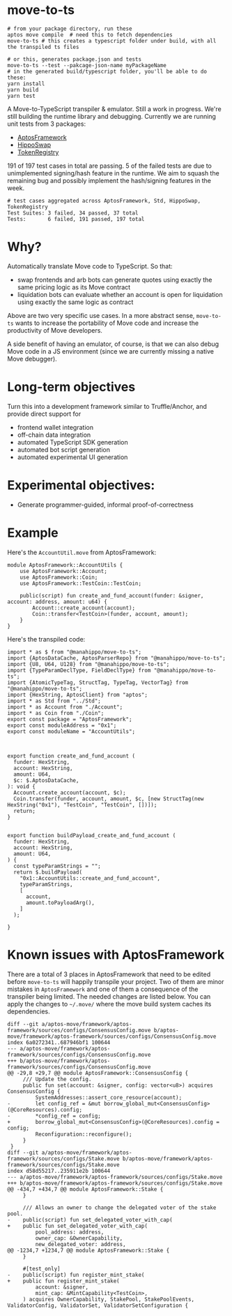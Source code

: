# move-to-ts
```
# from your package directory, run these
aptos move compile  # need this to fetch dependencies
move-to-ts # this creates a typescript folder under build, with all the transpiled ts files

# or this, generates package.json and tests
move-to-ts --test --pakcage-json-name myPackageName
# in the generated build/typescript folder, you'll be able to do these:
yarn install
yarn build
yarn test

```

A Move-to-TypeScript transpiler & emulator. Still a work in progress. We're still building the runtime library and
debugging. Currently we are running unit tests from 3 packages:
- [AptosFramework](https://github.com/aptos-labs/aptos-core/tree/main/aptos-move/framework)
- [HippoSwap](https://github.com/hippospace/hippo-swap)
- [TokenRegistry](https://github.com/hippospace/aptos-registry)

191 of 197 test cases in total are passing. 5 of the failed tests are due to unimplemented signing/hash feature in the
runtime. We aim to squash the remaining bug and possibly implement the hash/signing features in the week.
```
# test cases aggregated across AptosFramework, Std, HippoSwap, TokenRegistry
Test Suites: 3 failed, 34 passed, 37 total
Tests:       6 failed, 191 passed, 197 total
```


# Why?

Automatically translate Move code to TypeScript. So that:
- swap frontends and arb bots can generate quotes using exactly the same pricing logic as its Move contract
- liquidation bots can evaluate whether an account is open for liquidation using exactly the same logic as contract

Above are two very specific use cases. In a more abstract sense, `move-to-ts` wants to increase the portability of 
Move code and increase the productivity of Move developers.

A side benefit of having an emulator, of course, is that we can also debug Move code in a JS environment (since we 
are currently missing a native Move debugger).


# Long-term objectives

Turn this into a development framework similar to Truffle/Anchor, and provide direct support for
- frontend wallet integration
- off-chain data integration
- automated TypeScript SDK generation
- automated bot script generation
- automated experimental UI generation
  

# Experimental objectives:

- Generate programmer-guided, informal proof-of-correctness


# Example
Here's the `AccountUtil.move` from AptosFramework:
```
module AptosFramework::AccountUtils {
    use AptosFramework::Account;
    use AptosFramework::Coin;
    use AptosFramework::TestCoin::TestCoin;

    public(script) fun create_and_fund_account(funder: &signer, account: address, amount: u64) {
        Account::create_account(account);
        Coin::transfer<TestCoin>(funder, account, amount);
    }
}
```

Here's the transpiled code:
```
import * as $ from "@manahippo/move-to-ts";
import {AptosDataCache, AptosParserRepo} from "@manahippo/move-to-ts";
import {U8, U64, U128} from "@manahippo/move-to-ts";
import {TypeParamDeclType, FieldDeclType} from "@manahippo/move-to-ts";
import {AtomicTypeTag, StructTag, TypeTag, VectorTag} from "@manahippo/move-to-ts";
import {HexString, AptosClient} from "aptos";
import * as Std from "../Std";
import * as Account from "./Account";
import * as Coin from "./Coin";
export const package = "AptosFramework";
export const moduleAddress = "0x1";
export const moduleName = "AccountUtils";



export function create_and_fund_account (
  funder: HexString,
  account: HexString,
  amount: U64,
  $c: $.AptosDataCache,
): void {
  Account.create_account(account, $c);
  Coin.transfer(funder, account, amount, $c, [new StructTag(new HexString("0x1"), "TestCoin", "TestCoin", [])]);
  return;
}


export function buildPayload_create_and_fund_account (
  funder: HexString,
  account: HexString,
  amount: U64,
) {
  const typeParamStrings = "";
  return $.buildPayload(
    "0x1::AccountUtils::create_and_fund_account",
    typeParamStrings,
    [
      account,
      amount.toPayloadArg(),
    ]
  );

}

```


# Known issues with AptosFramework

There are a total of 3 places in AptosFramework that need to be edited before `move-to-ts` will happily transpile your
project. Two of them are minor mistakes in `AptosFramework` and one of them a consequence of the transpiler being
limited. The needed changes are listed below. You can apply the changes to `~/.move/` where the move build system caches
its dependencies.

```
diff --git a/aptos-move/framework/aptos-framework/sources/configs/ConsensusConfig.move b/aptos-move/framework/aptos-framework/sources/configs/ConsensusConfig.move
index 6a0272341..687946bf1 100644
--- a/aptos-move/framework/aptos-framework/sources/configs/ConsensusConfig.move
+++ b/aptos-move/framework/aptos-framework/sources/configs/ConsensusConfig.move
@@ -29,8 +29,7 @@ module AptosFramework::ConsensusConfig {
     /// Update the config.
     public fun set(account: &signer, config: vector<u8>) acquires ConsensusConfig {
         SystemAddresses::assert_core_resource(account);
-        let config_ref = &mut borrow_global_mut<ConsensusConfig>(@CoreResources).config;
-        *config_ref = config;
+        borrow_global_mut<ConsensusConfig>(@CoreResources).config = config;
         Reconfiguration::reconfigure();
     }
 }
diff --git a/aptos-move/framework/aptos-framework/sources/configs/Stake.move b/aptos-move/framework/aptos-framework/sources/configs/Stake.move
index d58d55217..235911e2b 100644
--- a/aptos-move/framework/aptos-framework/sources/configs/Stake.move
+++ b/aptos-move/framework/aptos-framework/sources/configs/Stake.move
@@ -434,7 +434,7 @@ module AptosFramework::Stake {
     }
 
     /// Allows an owner to change the delegated voter of the stake pool.
-    public(script) fun set_delegated_voter_with_cap(
+    public fun set_delegated_voter_with_cap(
         pool_address: address,
         owner_cap: &OwnerCapability,
         new_delegated_voter: address,
@@ -1234,7 +1234,7 @@ module AptosFramework::Stake {
     }
 
     #[test_only]
-    public(script) fun register_mint_stake(
+    public fun register_mint_stake(
         account: &signer,
         mint_cap: &MintCapability<TestCoin>,
     ) acquires OwnerCapability, StakePool, StakePoolEvents, ValidatorConfig, ValidatorSet, ValidatorSetConfiguration {
```
